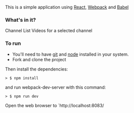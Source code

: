 
This is a simple application using [React](https://facebook.github.io/react/), [Webpack](http://webpack.github.io/) and [Babel](https://babeljs.io/)

### What's in it?

Channel List
Videos for a selected channel

### To run

* You'll need to have [git](https://git-scm.com/) and [node](https://nodejs.org/en/) installed in your system.
* Fork and clone the project

Then install the dependencies:

```
> $ npm install
```

and run webpack-dev-server with this command:

```
> $ npm run dev
```

Open the web browser to `http://localhost:8083/


